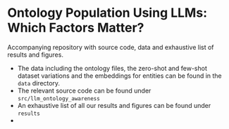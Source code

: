 # Ontology Population Using LLMs: Which Factors Matter?

Accompanying repository with source code, data and exhaustive list of results and figures.

- The data including the ontology files, the zero-shot and few-shot dataset variations and the embeddings for entities can be found in the `data` directory.
- The relevant source code can be found under `src/llm_ontology_awareness`
- An exhaustive list of all our results and figures can be found under `results`
- 

